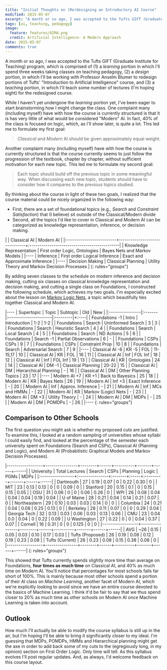```yaml
---
title: "Initial Thoughts on (Re)designing an Introductory AI Course"
modified: 2015-05-07
excerpt: "A month or so ago, I was accepted to the Tufts GIFT (Graduate Institute for Teaching) program"
tags: [ai, teaching, pedagogy]
image:
  feature: features/AIMA.png
  credit: Artificial Intelligence- A Modern Approach
date: 2015-05-07
comments: true
---
```


A month or so ago, I was accepted to the Tufts GIFT (Graduate
Institute for Teaching) program, which is comprised of (1) a
*learning* portion in which I'll spend three weeks taking classes on
teaching pedagogy, (2) a *design* portion, in which I'll be
working with Professor Anselm Blumer to redesign portions of Tufts'
"Introduction to Artificial Intelligence" course, and (3) a *teaching*
portion, in which I'll teach some number of lectures (I'm hoping
eight) for the redesigned course. 

While I haven't yet undergone the *learning* portion yet, I've been
eager to start brainstorming how I might change the class. 
One complaint many (including myself) have with how the course is
currently structured is that it is has very little of what would be
considered "Modern" AI. In fact, 40% of the class is focused on logic,
which, as I'll show later, is quite a lot. This led me to formulate
my first goal:

> *Classical* and *Modern* AI should be given approximately equal
> weight. 

Another complaint many (including myself) have with how the course is
currently structured is that the course currently seems to just follow
the progression of the textbook, chapter by chapter, without
sufficient motivation for each new topic. This led me to
formulate my second goal:

> Each topic should build off the previous topic in some meaningful
> way. When discussing each new topic, students should have to consider
> how it compares to the previous topics studied.

By thinking about the course in light of these two goals, I
realized that the course material could be nicely organized in the
following way:

* First, there are a set of foundational topics (e.g., *Search* and *Constraint Satisfaction*) that (I believe) sit outside of the Classical/Modern divide
* Second, all the topics I'd like to cover in Classical and Modern AI can be categorized as knowledge representation, inference, or decision making.

|                          | Classical AI                  | Modern AI                                    |
|:-------------------------+:------------------------------+:---------------------------------------------|
| Knowledge Representation | First order Logic, Ontologies | Bayes Nets and Markov Models                 |
|----
| Inference                | First order Logical Inference | Exact and Approximate Inference              |
|----
| Decision Making          | Classical Planning            | Utility Theory and Markov Decision Processes |
{: rules="groups"}

By adding seven classes to the schedule on modern inference and decision
making, cutting six classes on classical knowledge representation
and decision making, and cutting a single class on Foundations, I
constructed the following schedule, which achieves my two goals. I'm
especially excited about the lesson on 
[Markov Logic Nets](http://homes.cs.washington.edu/~pedrod/papers/mlj05.pdf), 
a topic which beautifully ties together Classical and Modern AI.

|----
| Supertopic      | Topic  | Subtopic              |      Old | New |
|:----------------|:-------|:----------------------|:---------|+:----|
| Foundations -1  | Intro  | Introduction          |      1-2 | 1-2 |
| Foundations     | Search | Uninformed Search     |        3 |   3 |
| Foundations     | Search | Heuristic Search      |        4 |   4 |
| Foundations     | Search | Local Search          |        4 |   5 |
| Foundations     | Search | ND Actions            |        5 |   6 |
| Foundations     | Search -1 | Partial Observations  |        6 |   - |
| Foundations     | CSPs   | CSPs                  |        9 |   7 |
| Foundations     | CSPs   | Constraint Prop       |       10 |   8 |
| Foundations     | Search | Adversarial Search    |        7 |   9 |
|----
| Classical AI -6 | KR -5  | FOL                   | 11-15,17 |  10 |
| Classical AI    | KR     | FOL                   |       16 |  11 |
| Classical AI    | Inf    | FOL Inf               |       18 |  12 |
| Classical AI    | Inf    | FOL Inf               |       19 |  13 |
| Classical AI    | KR     | Ontologies            |       24 |  14 |
| Classical AI    | DM -1  | Classical Planning    |    20-22 |  15 |
| Classical AI    | DM     | Hierarchical Planning |        - |  16 |
| Classical AI    | DM     | Other Planning Topics |       23 |  17 |
|----
| Modern AI +7    | KR  +1 | Back to Bayesics      |       25 |  18 |
| Modern AI       | KR     | Bayes Nets            |       26 |  19 |
| Modern AI       | Inf +3 | Exact Inference       |        - |  20 |
| Modern AI       | Inf    | Approx. Inference     |        - |  21 |
| Modern AI       | Inf    | MCs and HMMs          |        - |  22 |
| Modern AI       | KR     | Markov (Logic) Nets   |        - |  23 |
| Modern AI       | DM +3  | Utility Theory        |        - |  24 |
| Modern AI       | DM     | MDPs                  |        - |  25 |
| Modern AI       | DM     | POMDPs                |        - |  26 |
|----
{: rules="groups"}

## Comparison to Other Schools ##

The first question you might ask is whether my proposed cuts are
justified. To examine this, I looked at a random sampling of
universities whose syllabi I could easily find, and looked at the
percentage of the semester each university spent on Foundations
(Search and CSPs), Classical AI (Planning and Logic), and
Modern AI (Probabilistic Graphical Models and Markov Decision Processes).

|------------------+----------------+--------+------+----------+-------+------+------|
| University       | Total Lectures | Search | CSPs | Planning | Logic | PGMs | MDPs |
|:-----------------+:---------------+:-------+:-----+:---------+:------+:-----+:-----|
| Dartmouth        |             27 |   0.19 | 0.07 |        0 |  0.22 | 0.30 |    0 |
| MIT              |             23 |   0.13 | 0.13 |        0 |     0 | 0.09 |    0 |
| Stanford         |             20 |   0.15 |  0.1 |        0 |  0.15 | 0.15 | 0.05 |
| OSU              |             31 |   0.06 |    0 |        0 |  0.06 | 0.26 |    0 |
| WPI              |             26 |   0.08 | 0.04 |     0.04 |  0.04 | 0.19 | 0.04 |
| U of Maine       |             28 |   0.21 | 0.04 |     0.14 |  0.21 | 0.07 |    0 |
| Northeastern     |             29 |   0.10 | 0.03 |     0.03 |  0.14 |    0 |    0 |
| Columbia         |             24 |   0.21 | 0.04 |     0.08 |  0.25 | 0.13 |    0 |
| Berkeley         |             28 |   0.11 | 0.07 |        0 |     0 | 0.29 | 0.04 |
| Georgia Tech     |             32 |   0.13 | 0.03 |     0.06 |  0.03 | 0.13 | 0.06 |
| CMU              |             23 |   0.04 |  0.0 |     0.04 |     0 | 0.22 | 0.09 |
| U Washington     |             27 |   0.22 |    0 |        0 |  0.04 | 0.37 | 0.07 |
| Cornell          |             16 |   0.31 |    0 |        0 | 0.125 |    0 |    0 |
|------------------+----------------+--------+------+----------+-------+------+------|
| AVG              |            ~26 |   0.15 | 0.05 |     0.03 |  0.10 | 0.17 | 0.03 |
| Tufts (Proposed) |             26 |   0.19 | 0.08 |     0.12 |  0.19 | 0.23 | 0.08 |
| Tufts (Current)  |             26 |   0.23 | 0.08 |     0.15 |  0.38 | 0.08 |    0 |
|------------------+----------------+--------+------+----------+-------+------+------|
{: rules="groups"}

This showed that Tufts currently spends slightly more time than
average on Foundations, **four times as much time** on Classical AI,
and 40% as much time on Modern AI. You'll notice that percentages for
most schools falls far short of 100%. This is mainly because most
other schools spend a portion of their AI class on *Machine Learning*,
another facet of Modern AI, which we're explicitly looking to avoid
since we have an entire course devoted to the basics of Machine
Learning. I think it'd be fair to say that we thus spend closer to
20% as much time as other schools on Modern AI once Machine Learning
is taken into account.

## Outlook ##

How much I'll actually be able to modify the course syllabus is still
up in the air, but I'm hoping I'll be able to bring it significantly closer
to my ideal. I'm guessing that MDPs, POMDPs, HMMs and Hierarchical
planning might get the axe in order to add back some of my cuts to the
(egregiously long, in my opinion) section on First Order Logic. Only
time will tell. As this syllabus evolves I'll post regular
updates. And, as always, I'd welcome feedback on this course layout.
